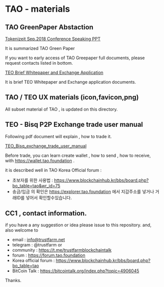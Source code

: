 # TAO - materials

## TAO GreenPaper Abstaction

[Tokenizeit Sep.2018 Conference Speaking PPT](https://github.com/tao-foundation/tao-materials/blob/master/TAO-Hybridblockchain-for-IoE-AI-Creativity-Tokenizeit1.pdf)

It is summarized TAO Green Paper

If you want to early access of TAO Greepaper full documents, please request contacts listed in bottom.

[TEO Brief Whitepaper and Exchange Application](https://github.com/tao-foundation/tao-materials/blob/master/TEO%20Whitepaper-n-exchange-appliance-v0.921.pdf)

It is brief TEO Whitepaper and Exchange application documents.


## TAO / TEO UX materials (icon,favicon,png)

All subset material of TAO , is updated on this directory.

## TEO - Bisq P2P Exchange trade user manual

Following pdf document will explain , how to trade it.


[TEO_Bisq_exchange_trade_user_manual](https://github.com/tao-foundation/tao-materials/blob/master/TEO_trade_on_p2p_bisq_usermanual_v1.1.pdf)


Before trade, you can learn create wallet , how to send , how to receive, with https://wallet.tao.foundation .

it is described well in TAO Korea Official forum : 

- 초보자를 위한 사용법 : https://www.blockchainhub.kr/bbs/board.php?bo_table=tao&wr_id=75 
- 송금/입금 의 확인은 https://explorer.tao.foundation 에서 지갑주소를 넣거나 거래ID를 넣어서 확인할수있습니다.


## CC1 , contact information.

if you have a any suggestion or idea please issue to this repository.
and, also welcome to 
* email : info@trustfarm.net 
* telegram : @trustfarm  or  
* community : https://t.me/trustfarmblockchaintalk
* forum     : https://forum.tao.foundation
* Korea official forum : https://www.blockchainhub.kr/bbs/board.php?bo_table=tao  
* BitCoin Talk :  https://bitcointalk.org/index.php?topic=4906045 

Thanks.
